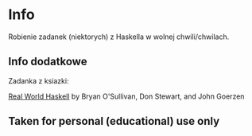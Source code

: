 # Info

Robienie zadanek (niektorych) z Haskella w wolnej chwili/chwilach.

## Info dodatkowe

Zadanka z ksiazki:

[Real World Haskell](http://book.realworldhaskell.org/read/) by Bryan O'Sullivan, Don Stewart, and John Goerzen

## Taken for personal (educational) use only
